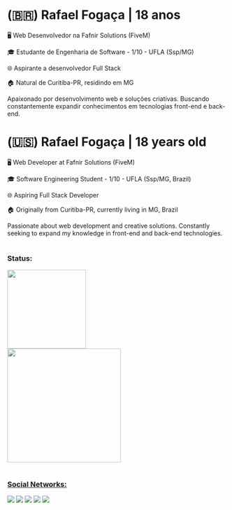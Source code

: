 # (🇧🇷) Rafael Fogaça | 18 anos

🖥️ Web Desenvolvedor na Fafnir Solutions (FiveM)

🎓 Estudante de Engenharia de Software - 1/10 - UFLA (Ssp/MG)

🌐 Aspirante a desenvolvedor Full Stack

🏠 Natural de Curitiba-PR, residindo em MG

Apaixonado por desenvolvimento web e soluções criativas. Buscando constantemente expandir conhecimentos em tecnologias front-end e back-end.

# (🇺🇸) Rafael Fogaça | 18 years old

🖥️ Web Developer at Fafnir Solutions (FiveM)

🎓 Software Engineering Student - 1/10 - UFLA (Ssp/MG, Brazil)

🌐 Aspiring Full Stack Developer

🏠 Originally from Curitiba-PR, currently living in MG, Brazil

Passionate about web development and creative solutions. Constantly seeking to expand my knowledge in front-end and back-end technologies.

#
### Status:

 <div>
  <a href="https://github.com/rafitz">
  <img height="180em" src="https://github-readme-stats.vercel.app/api?username=rafitz&show_icons=true&theme=dark&include_all_commits=true&count_private=true"/> <br>
  <img height="260em" src="https://github-readme-stats.vercel.app/api/top-langs/?username=rafitz&&langs_count=7&theme=dark"/>
</div>

#
### Social Networks:

<div> 
  <a href="https://www.youtube.com/channel/UCuJIkFSCjubtU_5X_oPaKbw" target="_blank"><img src="https://img.shields.io/badge/YouTube-FF0000?style=for-the-badge&logo=youtube&logoColor=white" target="_blank"></a>
  <a href="https://instagram.com/rzfogaca" target="_blank"><img src="https://img.shields.io/badge/-Instagram-%23E4405F?style=for-the-badge&logo=instagram&logoColor=white" target="_blank"></a>
 	<a href="https://www.twitch.tv/rafitzz_" target="_blank"><img src="https://img.shields.io/badge/Twitch-9146FF?style=for-the-badge&logo=twitch&logoColor=white" target="_blank"></a>
 <a href="https://discord.gg/dRg5grEZFc" target="_blank"><img src="https://img.shields.io/badge/Discord-7289DA?style=for-the-badge&logo=discord&logoColor=white" target="_blank"></a> 
  <a href = "mailto:rafaelfocaca@gmail.com"><img src="https://img.shields.io/badge/-Gmail-%23333?style=for-the-badge&logo=gmail&logoColor=white" target="_blank"></a>
</div>
